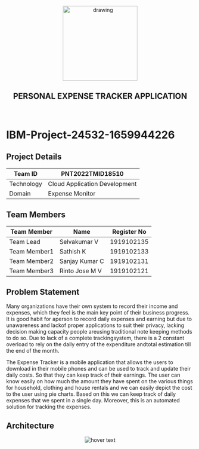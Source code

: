 <br>
<div align="center">
  <img src="https://upload.wikimedia.org/wikipedia/commons/5/51/IBM_logo.svg" align="center" alt="drawing" width="200" />
  <h2 align="center">PERSONAL EXPENSE TRACKER APPLICATION</h2>
</div><br>

# IBM-Project-24532-1659944226




## Project Details
| Team ID       | PNT2022TMID18510             |
| ------------- | -------------                |
| Technology    | Cloud Application Development|
|  Domain       | Expense Monitor              | 


## Team Members
| Team Member  | Name            | Register No    |
| -------------| -------------   | --------       |
| Team Lead    | Selvakumar V    | 1919102135     |
| Team Member1 | Sathish K       | 1919102133     |
| Team Member2 | Sanjay Kumar C  | 1919102131     |
| Team Member3 | Rinto Jose M V  | 1919102121     |

## Problem Statement 

Many organizations have their own system to record their income and expenses, which they feel is the main key point of their business progress. It is good habit for aperson to record daily expenses and earning but due to unawareness and lackof proper applications to suit their privacy, lacking decision making capacity people areusing traditional note keeping methods to do so. Due to lack of a complete trackingsystem, there is a 2 constant overload to rely on the daily entry of the expenditure andtotal estimation till the end of the month.


The Expense Tracker is a mobile application that allows the users to download in their mobile phones and can be used to track and update their daily costs. So that they can keep track of their earnings. The user can know easily on how much the amount they have spent on the various things for household, clothing and house rentals and we can easily depict the cost to the user using pie charts. Based on this we can keep track of daily expenses that we spent in a single day. Moreover, this is an automated solution for tracking the expenses.

## Architecture
<p align="center">
  <img src="https://lh6.googleusercontent.com/rEq5ONu1NkSrSCO2bCYqPGfekO-jk-xyVo6TK1ZzwFrWosaBAzNpsiTcljCtT9wf0LvzUY18F9FTVzWBKTWCavF2lNG8N52IX6Ox6bJKd5uE7mTjU5_fG7Dh9OlY5g"  title="hover text">
</p>



